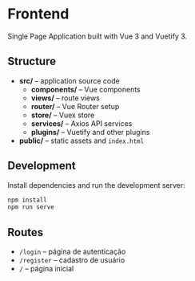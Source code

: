 # Frontend

Single Page Application built with Vue 3 and Vuetify 3.

## Structure

- **src/** – application source code
  - **components/** – Vue components
  - **views/** – route views
  - **router/** – Vue Router setup
  - **store/** – Vuex store
  - **services/** – Axios API services
  - **plugins/** – Vuetify and other plugins
- **public/** – static assets and `index.html`

## Development

Install dependencies and run the development server:

```bash
npm install
npm run serve
```

## Routes

- `/login` – página de autenticação
- `/register` – cadastro de usuário
- `/` – página inicial
